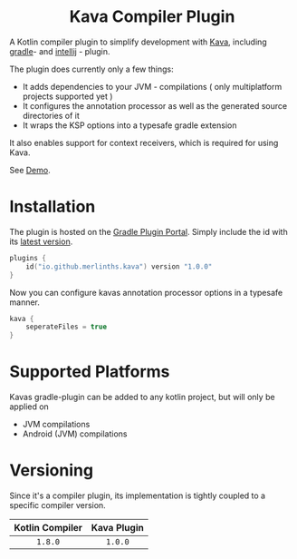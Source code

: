 <h1 align="center">Kava Compiler Plugin</h1>

A Kotlin compiler plugin to simplify development with [Kava](https://github.com/MerlinTHS/Kava),
including [gradle](/gradle-plugin)- and [intellij](/intellij-plugin) - plugin.

The plugin does currently only a few things:
- It adds dependencies to your JVM - compilations ( only multiplatform projects supported yet )
- It configures the annotation processor as well as the generated source directories of it
- It wraps the KSP options into a typesafe gradle extension

It also enables support for context receivers, which is required for using Kava.

See [Demo](/demo).

# Installation

The plugin is hosted on the [Gradle Plugin Portal](https://plugins.gradle.org/plugin/io.github.merlinths.kava).
Simply include the id with its [latest version](#versioning).

```kotlin
plugins {
    id("io.github.merlinths.kava") version "1.0.0"
}
``` 

Now you can configure kavas annotation processor options in a typesafe manner. 

```kotlin
kava {
    seperateFiles = true
}
```

# Supported Platforms

Kavas gradle-plugin can be added to any kotlin project, but will only be applied on
- JVM compilations
- Android (JVM) compilations

# Versioning

Since it's a compiler plugin, its implementation is tightly coupled to a specific compiler version.

| Kotlin Compiler |  Kava Plugin  |
|:---------------:|:-------------:|
|     `1.8.0`     |    `1.0.0`    |
